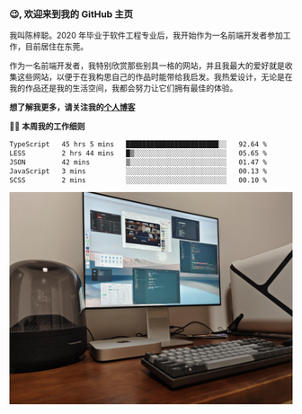 ### 😉, 欢迎来到我的 GitHub 主页

我叫陈梓聪。2020 年毕业于软件工程专业后，我开始作为一名前端开发者参加工作，目前居住在东莞。

作为一名前端开发者，我特别欣赏那些别具一格的网站，并且我最大的爱好就是收集这些网站，以便于在我构思自己的作品时能带给我启发。我热爱设计，无论是在我的作品还是我的生活空间，我都会努力让它们拥有最佳的体验。

**想了解我更多，请关注我的[个人博客](https://leoku.top)**

🧑‍💻 **本周我的工作细则**
<!--START_SECTION:waka-->
```text
TypeScript   45 hrs 5 mins   ███████████████████████░░   92.64 % 
LESS         2 hrs 44 mins   █▒░░░░░░░░░░░░░░░░░░░░░░░   05.65 % 
JSON         42 mins         ▒░░░░░░░░░░░░░░░░░░░░░░░░   01.47 % 
JavaScript   3 mins          ░░░░░░░░░░░░░░░░░░░░░░░░░   00.13 % 
SCSS         2 mins          ░░░░░░░░░░░░░░░░░░░░░░░░░   00.10 % 
```
<!--END_SECTION:waka-->

![desktop](./mine.jpg)
